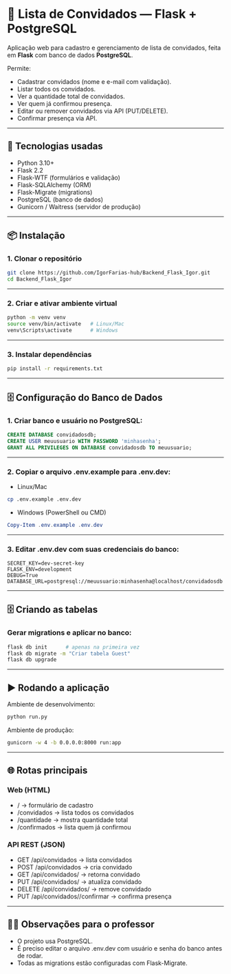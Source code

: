 # 🎉 Lista de Convidados — Flask + PostgreSQL

Aplicação web para cadastro e gerenciamento de lista de convidados, feita em **Flask** com banco de dados **PostgreSQL**.  

Permite:
- Cadastrar convidados (nome e e-mail com validação).
- Listar todos os convidados.
- Ver a quantidade total de convidados.
- Ver quem já confirmou presença.
- Editar ou remover convidados via API (PUT/DELETE).
- Confirmar presença via API.

---

## 🚀 Tecnologias usadas
- Python 3.10+
- Flask 2.2
- Flask-WTF (formulários e validação)
- Flask-SQLAlchemy (ORM)
- Flask-Migrate (migrations)
- PostgreSQL (banco de dados)
- Gunicorn / Waitress (servidor de produção)

---

## 📦 Instalação

### 1. Clonar o repositório
```bash
git clone https://github.com/IgorFarias-hub/Backend_Flask_Igor.git
cd Backend_Flask_Igor
```
---

### 2. Criar e ativar ambiente virtual
```bash
python -m venv venv
source venv/bin/activate   # Linux/Mac
venv\Scripts\activate      # Windows
```
---

### 3. Instalar dependências
```bash
pip install -r requirements.txt
```

---

## 🗄️ Configuração do Banco de Dados

### 1. Criar banco e usuário no PostgreSQL:
```sql
CREATE DATABASE convidadosdb;
CREATE USER meuusuario WITH PASSWORD 'minhasenha';
GRANT ALL PRIVILEGES ON DATABASE convidadosdb TO meuusuario;
```

---

### 2. Copiar o arquivo .env.example para .env.dev:
- Linux/Mac
```bash
cp .env.example .env.dev
```

- Windows (PowerShell ou CMD)
```powershell
Copy-Item .env.example .env.dev
```

---

### 3. Editar .env.dev com suas credenciais do banco:
```env
SECRET_KEY=dev-secret-key
FLASK_ENV=development
DEBUG=True
DATABASE_URL=postgresql://meuusuario:minhasenha@localhost/convidadosdb
```

---

## 🗄️ Criando as tabelas

### Gerar migrations e aplicar no banco:
```bash
flask db init      # apenas na primeira vez
flask db migrate -m "Criar tabela Guest"
flask db upgrade
```

---

## ▶️ Rodando a aplicação
Ambiente de desenvolvimento:
```bash
python run.py
```
Ambiente de produção:
```bash
gunicorn -w 4 -b 0.0.0.0:8000 run:app
```

---

## 🌐 Rotas principais
### Web (HTML)
- / → formulário de cadastro
- /convidados → lista todos os convidados
- /quantidade → mostra quantidade total
- /confirmados → lista quem já confirmou

### API REST (JSON)
- GET /api/convidados → lista convidados
- POST /api/convidados → cria convidado
- GET /api/convidados/<id> → retorna convidado
- PUT /api/convidados/<id> → atualiza convidado
- DELETE /api/convidados/<id> → remove convidado
- PUT /api/convidados/<id>/confirmar → confirma presença

---

## 👨‍🏫 Observações para o professor
- O projeto usa PostgreSQL.
- É preciso editar o arquivo .env.dev com usuário e senha do banco antes de rodar.
- Todas as migrations estão configuradas com Flask-Migrate.
